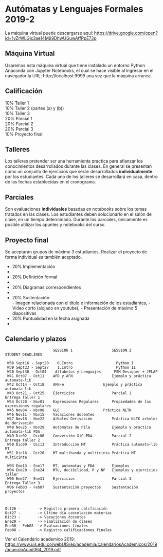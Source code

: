# Autómatas y Lenguajes Formales 2019-2

La máquina virtual puede descargarse aquí: https://drive.google.com/open?id=1vZrWLGix3ae14M99DhwUGuwAffPpE73p


## Máquina Virtual

Usaremos esta máquina virtual que tiene instalado un entorno Python Anaconda con Jupyter Notebooks, el cual se hace visible al ingresar en el navegador la URL: http://localhost:9999 una vez que la máquina arranca.


## Calificación

10% Taller 1<br/>
10% Taller 2 (partes (a) y (b))<br/>
10% Taller 3<br/>
20% Parcial 1<br/>
20% Parcial 2<br/>
20% Parcial 3<br/>
10% Proyecto final<br/>


## Talleres

Los talleres pretender ser una herramienta practica para afianzar los conocimientos desarrollados durante las clases. En general se presentan como un conjunto de ejercicios que serán desarrollados **individualmente** por los estudiantes. Cada uno de los talleres se desarrollará en casa, dentro de las fechas establecidas en el cronograma.


## Parciales

Son evaluaciones **individuales** basadas en notebooks sobre los temas tratados en las clases. Los estudiantes deben solucionarlo en el salón de clase, en un tiempo determinado. Durante los parciales, únicamente es posible utilizar los apuntes y notebooks del curso.


## Proyecto final
Se aceptarán grupos de máximo 3 estudiantes. Realizar el proyecto de forma individual es también aceptado.
<ul>
<li>20% Implementación<li/>
<li>20% Definición formal<li/>
<li>20% Diagramas correspondientes<li/>
<li>20% Sustentación:<br/>
 - Imagen relacionada con el título e información de los estudiantes,
 - Video corto (alojado en youtube),
 - Presentación de máximo 5 diapositivas
</li>
<li>20% Puntualidad en la fecha asignada<li/>
</ul>

## Calendario y plazos

                          SESSION 1                  SESSION 2               STUDENT DEADLINES

     W38 Sept16 - Sept20    0.Intro                    Python I
     W39 Sept23 - Sept27    1.Intro                    Python II
     W40 Sept30 - Oct04    Alfabetos y Lenguajes      FSM Designer + JFLAP
     W41 Oct07 - Oct11    AFD y AFN                  Ejemplo y práctica automata-lib
     W42 Oct14 - Oct18    AFN-e	                 Ejemplo y práctica automata-lib
     W43 Oct21 - Oct25    Ejercicios                 Parcial 1               Entrega Taller 1
     W44 Oct28 - Nov01    Expresiones Regulares      Propiedades de las expresiones regulares
     W45 Nov04 - Nov08    GLC	                 Práctica NLTK
     W46 Nov11 - Nov15    Vacaciones docentes
     W47 Nov18 - Nov22    Arboles Derivación         Práctica NLTK arboles de derivación
     W48 Nov25 - Nov29    Autómatas de Pila	         Ejemplo y practica automata-lib PDA
     W49 Dic02 - Dic06    Conversión GiC-PDA         Parcial 2               Entrega taller 2
     W50 Dic09 - Dic13    Introducción MT            Práctica automata-lib MT
     W51 Dic16 - Dic20    MT multibanda y multicinta Práctica MT multicinta

     W03 Ene13 - Ene17    MT, automatas y PDA        Ejemplos
     W04 Ene20 - Ene24    MTu, decibilidad, P y NP   Ejemplos y ejercicios taller
     W05 Ene27 - Ene31    Ejercicios                 Parcial 3               Entrega Taller 3
     W06 Feb03 - Feb07    Sustentación proyectos     Sustentación proyectos



    Oct26 -        -> Registro primera calificación
    Oct27 -        -> Último día cancelación materias
    Dic23 -        -> Vacaciones docentes
    Ene29 -        -> Finalización de clases
    Ene30 - Feb08  -> Evaluaciones finales
    Feb08 -        -> Registro calificaciones finales
    
Ver el Calendario academico 2019:
https://www.uis.edu.co/webUIS/es/academia/calendariosAcademicos/2019/acuerdoAcad064_2019.pdf

